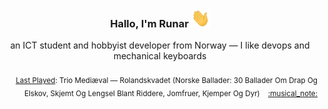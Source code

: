 <h3 align="center">Hallo, I'm Runar <img src="./assets/wave.gif" width="30px" height="30px"></h3>

<div align="center">an ICT student and hobbyist developer from Norway — I like devops and mechanical keyboards</div>

<br/>
<div align="right"><sub>
  <a href="https://www.last.fm/user/runarsf">Last Played</a>: Trio Mediæval &mdash; Rolandskvadet (Norske Ballader: 30 Ballader Om Drap Og Elskov, Skjemt Og Lengsel Blant Riddere, Jomfruer, Kjemper Og Dyr) &nbsp;&nbsp; <a href="https:&#x2F;&#x2F;www.last.fm&#x2F;music&#x2F;Trio+Medi%C3%A6val&#x2F;_&#x2F;Rolandskvadet">:musical_note:</a>
</sub></div>

